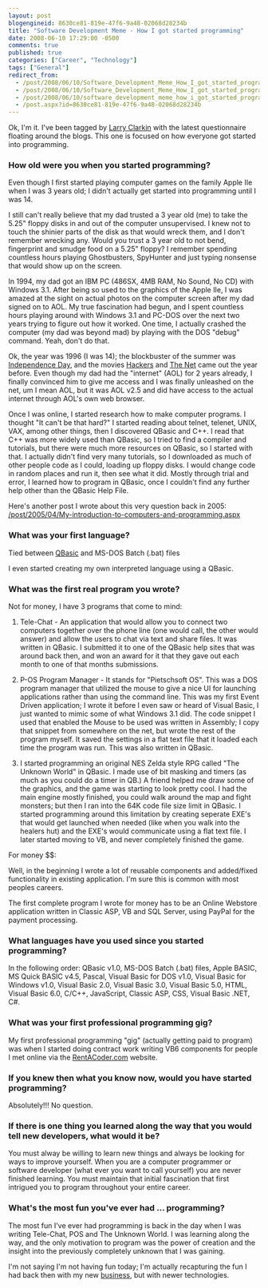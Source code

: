 ```yaml
---
layout: post
blogengineid: 8630ce81-819e-47f6-9a48-02068d28234b
title: "Software Development Meme - How I got started programming"
date: 2008-06-10 17:29:00 -0500
comments: true
published: true
categories: ["Career", "Technology"]
tags: ["General"]
redirect_from: 
  - /post/2008/06/10/Software_Development_Meme_How_I_got_started_programming.aspx
  - /post/2008/06/10/Software_Development_Meme_How_I_got_started_programming
  - /post/2008/06/10/software_development_meme_how_i_got_started_programming
  - /post.aspx?id=8630ce81-819e-47f6-9a48-02068d28234b
---
```

<!-- more -->

Ok, I'm it. I've been tagged by <a href="http://larryclarkin.com">Larry Clarkin</a> with the latest questionnaire floating around the blogs. This one is focused on how everyone got started into programming.
<h3>How old were you when you started programming?</h3>

Even though I first started playing computer games on the family Apple IIe when I was 3 years old; I didn't actually get started into programming until I was 14.

I still can't really believe that my dad trusted a 3 year old (me) to take the 5.25" floppy disks in and out of the computer unsupervised. I knew not to touch the shinier parts of the disk as that would wreck them, and I don't remember wrecking any. Would you trust a 3 year old to not bend, fingerprint and smudge food on a 5.25" floppy? I remember spending countless hours playing Ghostbusters, SpyHunter and just typing nonsense that would show up on the screen.

In 1994, my dad got an IBM PC (486SX, 4MB RAM, No Sound, No CD) with Windows 3.1. After being so used to the graphics of the Apple IIe, I was amazed at the sight on actual photos on the computer screen after my dad signed on to AOL. My true fascination had begun, and I spent countless hours playing around with Windows 3.1 and PC-DOS over the next two years trying to figure out how it worked. One time, I actually crashed the computer (my dad was beyond mad) by playing with the DOS "debug" command. Yeah, don't do that.

Ok, the year was 1996 (I was 14); the blockbuster of the summer was <a href="http://www.imdb.com/title/tt0116629/">Independence Day</a>, and the movies <a href="http://www.imdb.com/title/tt0113243/">Hackers</a> and <a href="http://www.imdb.com/title/tt0113957/">The Net</a> came out the year before. Even though my dad had the "internet" (AOL) for 2 years already, I finally convinced him to give me access and I was finally unleashed on the net, um I mean AOL, but it was AOL v2.5 and did have access to the actual internet through AOL's own web browser.

Once I was online, I started research how to make computer programs. I thought "It can't be that hard?" I started reading about telnet, telenet, UNIX, VAX, among other things, then I discovered QBasic and C++. I read that C++ was more widely used than QBasic, so I tried to find a compiler and tutorials, but there were much more resources on QBasic, so I started with that. I actually didn't find very many tutorials, so I downloaded as much of other people code as I could, loading up floppy disks. I would change code in random places and run it, then see what it did. Mostly through trial and error, I learned how to program in QBasic, once I couldn't find any further help other than the QBasic Help File.

Here's another post I wrote about this very question back in 2005: <a href="/post/2005/04/My-introduction-to-computers-and-programming.aspx">/post/2005/04/My-introduction-to-computers-and-programming.aspx</a>
<h3>What was your first language?</h3>

Tied between <a href="/post/2008/01/QBasic-was-my-First-Programming-Language.aspx">QBasic</a> and MS-DOS Batch (.bat) files

I even started creating my own interpreted language using a QBasic.
<h3>What was the first real program you wrote?</h3>

Not for money, I have 3 programs that come to mind:

1) Tele-Chat - An application that would allow you to connect two computers together over the phone line (one would call, the other would answer) and allow the users to chat via text and share files. It was written in QBasic. I submitted it to one of the QBasic help sites that was around back then, and won an award for it that they gave out each month to one of that months submissions.

2) P-OS Program Manager - It stands for "Pietschsoft OS". This was a DOS program manager that utilized the mouse to give a nice UI for launching applications rather than using the command line. This was my first Event Driven application; I wrote it before I even saw or heard of Visual Basic, I just wanted to mimic some of what Windows 3.1 did. The code snippet I used that enabled the Mouse to be used was written in Assembly; I copy that snippet from somewhere on the net, but wrote the rest of the program myself. It saved the settings in a flat text file that it loaded each time the program was run. This was also written in QBasic.

3) I started programming an original NES Zelda style RPG called "The Unknown World" in QBasic. I made use of bit masking and timers (as much as you could do a timer in QB.) A friend helped me draw some of the graphics, and the game was starting to look pretty cool. I had the main engine mostly finished, you could walk around the map and fight monsters; but then I ran into the 64K code file size limit in QBasic. I started programming around this limitation by creating seperate EXE's that would get launched when needed (like when you walk into the healers hut) and the EXE's would communicate using a flat text file. I later started moving to VB, and never completely finished the game.

For money $$:

Well, in the beginning I wrote a lot of reusable components and added/fixed functionality in existing application. I'm sure this is common with most peoples careers.

The first complete program I wrote for money has to be an Online Webstore application written in Classic ASP, VB and SQL Server, using PayPal for the payment processing.
<h3>What languages have you used since you started programming?</h3>

In the following order: QBasic v1.0, MS-DOS Batch (.bat) files, Apple BASIC, MS Quick BASIC v4.5, Pascal, Visual Basic for DOS v1.0, Visual Basic for Windows v1.0, Visual Basic 2.0, Visual Basic 3.0, Visual Basic 5.0, HTML, Visual Basic 6.0, C/C++, JavaScript, Classic ASP, CSS, Visual Basic .NET, C#.
<h3>What was your first professional programming gig?</h3>

My first professional programming "gig" (actually getting paid to program) was when I started doing contract work writing VB6 components for people I met online via the <a href="http://www.rentacoder.com">RentACoder.com</a> website.
<h3>If you knew then what you know now, would you have started programming?</h3>

Absolutely!!! No question.
<h3>If there is one thing you learned along the way that you would tell new developers, what would it be?</h3>

You must alway be willing to learn new things and always be looking for ways to improve yourself. When you are a computer programmer or software developer (what ever you want to call yourself) you are never finished learning. You must maintain that initial fascination that first intrigued you to program throughout your entire career.
<h3>What's the most fun you've ever had ... programming?</h3>

The most fun I've ever had programming is back in the day when I was writing Tele-Chat, POS and The Unknown World. I was learning along the way, and the only motivation to program was the power of creation and the insight into the previously completely unknown that I was gaining.

I'm not saying I'm not having fun today; I'm actually recapturing the fun I had back then with my new <a href="http://simplovation.com">business</a>, but with newer technologies.

 

 
